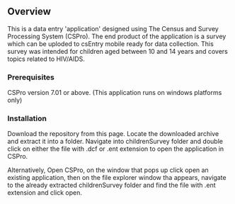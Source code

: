## Overview
This is a data entry 'application' designed using The Census and Survey Processing System (CSPro). The end product of the application is a survey which can be uploded to csEntry mobile ready for data collection. 
This survey was intended for children aged between 10 and 14 years and covers topics related to HIV/AIDS.

### Prerequisites
CSPro version 7.01 or above. (This application runs on windows platforms only)

### Installation
Download the repository from this page. 
Locate the downloaded archive and extract it into a folder.
Navigate into childrenSurvey folder and double click on either the file with .dcf or .ent extension to open the application in CSPro.
 
Alternatively, Open CSPro, on the window that pops up click open an existing application, then on the file explorer window tha appears, navigate to the already extracted childrenSurvey folder and find the file with .ent extension and click open.